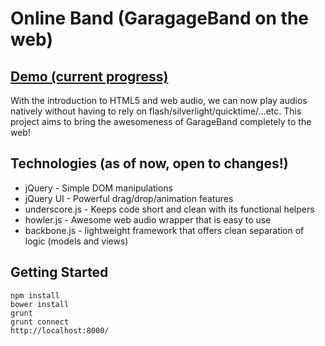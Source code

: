 # Online Band (GaragageBand on the web)

## <a href="http://chenvic.com/onlineband" target="_blank">Demo (current progress) </a>

With the introduction to HTML5 and web audio, we can now play audios natively without having to rely on flash/silverlight/quicktime/...etc. This project aims to bring the awesomeness of GarageBand completely to the web!

## Technologies (as of now, open to changes!)
- jQuery - Simple DOM manipulations
- jQuery UI - Powerful drag/drop/animation features
- underscore.js - Keeps code short and clean with its functional helpers
- howler.js - Awesome web audio wrapper that is easy to use
- backbone.js - lightweight framework that offers clean separation of logic (models and views)

## Getting Started

```
npm install
bower install
grunt
grunt connect
http://localhost:8000/
```